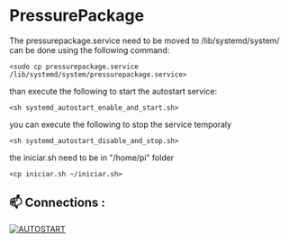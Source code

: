 # PressurePackage


The pressurepackage.service need to be moved to /lib/systemd/system/
can be done using the following command:

```
<sudo cp pressurepackage.service /lib/systemd/system/pressurepackage.service>
```
than execute the following to start the autostart service:
```
<sh systemd_autostart_enable_and_start.sh>
```
you can execute the following to stop the service temporaly
```
<sh systemd_autostart_disable_and_stop.sh>
```
the iniciar.sh need to be in "/home/pi" folder
```
<cp iniciar.sh ~/iniciar.sh>
```
## 📫 Connections :

[![AUTOSTART](https://img.shields.io/badge/Main%20-%23323330.svg?&style=for-the-badge&logo=Main%20ff&logoColor=black&color=8000FF)](https://github.com/kelvinhenriqu/PressurePackage/tree/main)
